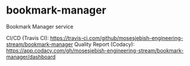 # bookmark-manager
Bookmark Manager service

CI/CD (Travis CI): https://travis-ci.com/github/mosesjebish-engineering-stream/bookmark-manager
Quality Report (Codacy): https://app.codacy.com/gh/mosesjebish-engineering-stream/bookmark-manager/dashboard
